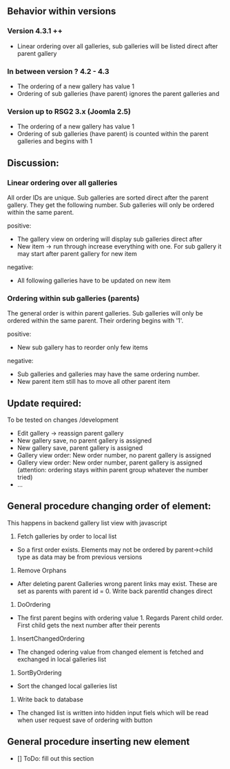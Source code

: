 ## Behavior within versions

### Version  4.3.1 ++
* Linear ordering over all galleries, sub galleries will be listed direct after parent gallery

### In between version ? 4.2 - 4.3
* The ordering of a new gallery has value 1
* Ordering of sub galleries (have parent) ignores the parent galleries and

### Version up to RSG2 3.x (Joomla 2.5)
* The ordering of a new gallery has value 1
* Ordering of sub galleries (have parent) is counted within the parent galleries and begins with 1

## Discussion:
### Linear ordering over all galleries
All order IDs are unique. Sub galleries are sorted direct after the parent gallery. They get the following number. Sub galleries will only be ordered within the same parent.

positive:
* The gallery view on ordering will display sub galleries direct after
* New item -> run through increase everything with one. For sub gallery it may start after parent gallery for new item

negative:
* All following galleries have to be updated on new item

### Ordering within sub galleries (parents)
The general order is within parent galleries. Sub galleries will only be ordered within the same parent. Their ordering begins with '1'.

positive:
* New sub gallery has to reorder only few items

negative:
* Sub galleries and galleries may have the same ordering number.
* New parent item still has to move all other parent item

## Update required:
To be tested on changes /development
* Edit gallery -> reassign parent gallery
* New gallery save, no parent gallery is assigned
* New gallery save, parent gallery is assigned
* Gallery view order: New order number,  no parent gallery is assigned
* Gallery view order: New order number,  parent gallery is assigned (attention: ordering stays within parent group whatever the number tried)
* ...

## General procedure changing order of element:
This happens in backend gallery list view with javascript
1. Fetch galleries by order to local list
  * So a first order exists. Elements may not be ordered by parent->child type as data may be from previous versions
1. Remove Orphans
  * After deleting parent Galleries wrong parent links may exist. These are set as parents with parent id = 0. Write back parentId changes direct
1. DoOrdering
  * The first parent begins with ordering value 1. Regards Parent child order. First child gets the next number after their perents
1. InsertChangedOrdering
  * The changed odering value from changed element is fetched and exchanged in local galleries list
1. SortByOrdering
  * Sort the changed local galleries list
1. Write back to database
  * The changed list is written into hidden input fiels which will be read when user request save of ordering with button


## General procedure inserting new element


- [] ToDo: fill out this section
